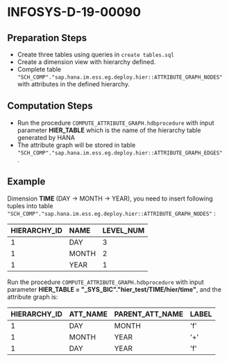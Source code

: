 # INFOSYS-D-19-00090


## Preparation Steps

* Create three tables using queries in `create tables.sql`
* Create a dimension view with hierarchy defined.
* Complete table `"SCH_COMP"."sap.hana.im.ess.eg.deploy.hier::ATTRIBUTE_GRAPH_NODES"` with attributes in the defined hierarchy.



## Computation Steps
* Run the procedure `COMPUTE_ATTRIBUTE_GRAPH.hdbprocedure` with input parameter **HIER_TABLE** which is the name of the hierarchy table generated by HANA
* The attribute graph will be stored in table `"SCH_COMP"."sap.hana.im.ess.eg.deploy.hier::ATTRIBUTE_GRAPH_EDGES" `.

## Example
Dimension **TIME** (DAY -> MONTH -> YEAR), you need to insert following tuples into table `"SCH_COMP"."sap.hana.im.ess.eg.deploy.hier::ATTRIBUTE_GRAPH_NODES"` :

| HIERARCHY_ID | NAME | LEVEL_NUM |
| :- | :- | :- |
| 1 | DAY | 3 |
| 1 | MONTH | 2|
| 1 | YEAR  | 1|

Run the procedure `COMPUTE_ATTRIBUTE_GRAPH.hdbprocedure` with input parameter **HIER_TABLE = "_SYS_BIC"."hier_test/TIME/hier/time"**, and the attribute graph is:

| HIERARCHY_ID | ATT_NAME | PARENT_ATT_NAME | LABEL |
| :-| :- | :- |:- |
|1 | DAY | MONTH | 'f' |
|1 | MONTH | YEAR | '+' |
|1 | DAY | YEAR | 'f' |
